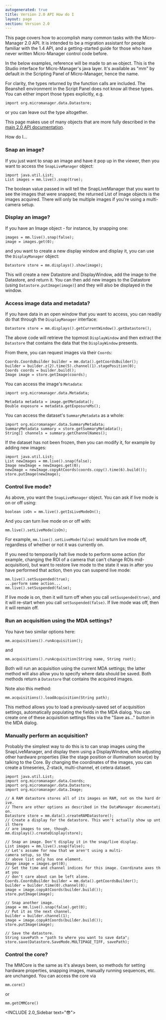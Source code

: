 ```yaml
---
autogenerated: true
title: Version 2.0 API How do I
layout: page
section: Version 2.0
---
```


This page covers how to accomplish many common tasks with the
Micro-Manager 2.0 API. It is intended to be a migration assistant for
people familiar with the 1.4 API, and a getting-started guide for those
who have never written Micro-Manager control code before.

In the below examples, reference will be made to an `mm` object. This is
the Studio interface for Micro-Manager's java layer. It's available as
"mm" by default in the Scripting Panel of Micro-Manager, hence the name.

For clarity, the types returned by the function calls are included. The
Beanshell environment in the Script Panel does not know all these types.
You can either import those types explicitly, e.g.

`import org.micromanager.data.Datastore;`

or you can leave out the type altogether.

This page makes use of many objects that are more fully described in the
[main 2.0 API
documentation](https://micro-manager.org/wiki/Version_2.0_API).

How do I...

### Snap an image?

If you just want to snap an image and have it pop up in the viewer, then
you want to access the `SnapLiveManager` object:

`import java.util.List;`  
`List images = mm.live().snap(true);`

The boolean value passed in will tell the SnapLiveManager that you want
to see the images that were snapped; the returned List of Image objects
is the images acquired. There will only be multiple images if you're
using a multi-camera setup.

### Display an image?

If you have an Image object - for instance, by snapping one:

`images = mm.live().snap(false);`  
`image = images.get(0);`

and you want to create a new display window and display it, you can use
the `DisplayManager` object:

`Datastore store = mm.displays().show(image);`

This will create a new Datastore and DisplayWindow, add the image to the
Datastore, and return it. You can then add new images to the Datastore
(using `Datastore.putImage(image)`) and they will also be displayed in
the window.

### Access image data and metadata?

If you have data in an open window that you want to access, you can
readily do that through the `DisplayManager` interface:

`Datastore store = mm.displays().getCurrentWindow().getDatastore();`

The above code will retrieve the topmost `DisplayWindow` and then
extract the `Datastore` that contains the data that the `DisplayWindow`
presents.

From there, you can request images via their `Coords`:

`Coords.CoordsBuilder builder = mm.data().getCoordsBuilder();`  
`builder = builder.z(2).time(5).channel(1).stagePosition(0);`  
`Coords coords = builder.build();`  
`Image image = store.getImage(coords);`

You can access the image's `Metadata`:

`import org.micromanager.data.Metadata;`

`Metadata metadata = image.getMetadata();`  
`Double exposure = metadata.getExposureMs();`

You can access the dataset's `SummaryMetadata` as a whole:

`import org.micromanager.data.SummaryMetadata;`  
`SummaryMetadata summary = store.getSummaryMetadata();`  
`String[] channels = summary.getChannelNames();`

If the dataset has not been frozen, then you can modify it, for example
by adding new images:

`import java.util.List;`  
`List newImages = mm.live().snap(false);`  
`Image newImage = newImages.get(0);`  
`newImage = newImage.copyAtCoords(coords.copy().time(6).build());`  
`store.putImage(newImage);`

### Control live mode?

As above, you want the `SnapLiveManager` object. You can ask if live
mode is on or off using:

`boolean isOn = mm.live().getIsLiveModeOn();`

And you can turn live mode on or off with:

`mm.live().setLiveMode(isOn);`

For example, `mm.live().setLiveMode(false)` would turn live mode off,
regardless of whether or not it was currently on.

If you need to temporarily halt live mode to perform some action (for
example, changing the ROI of a camera that can't change ROIs
mid-acquisition), but want to restore live mode to the state it was in
after you have performed that action, then you can suspend live mode:

`mm.live().setSuspended(true);`  
`...perform some action...`  
`mm.live().setSuspended(false);`

If live mode is on, then it will turn off when you call
`setSuspended(true)`, and it will re-start when you call
`setSuspended(false)`. If live mode was off, then it will remain off.

### Run an acquisition using the MDA settings?

You have two similar options here:

`mm.acquisitions().runAcquisition();`

and

`mm.acquisitions().runAcquisition(String name, String root);`

Both will run an acquisition using the current MDA settings; the latter
method will also allow you to specify where data should be saved. Both
methods return a `Datastore` that contains the acquired images.

Note also this method:

`mm.acquisitions().loadAcquisition(String path);`

This method allows you to load a previously-saved set of acquisition
settings, automatically populating the fields in the MDA dialog. You can
create one of these acquisition settings files via the "Save as..."
button in the MDA dialog.

### Manually perform an acquisition?

Probably the simplest way to do this is to can snap images using the
SnapLiveManager, and display them using a DisplayWindow, while adjusting
other hardware properties (like the stage position or illumination
source) by talking to the Core. By changing the coordinates of the
images, you can create a timeseries, Z-stack, multi-channel, et cetera
dataset.

`import java.util.List;`  
`import org.micromanager.data.Coords;`  
`import org.micromanager.data.Datastore;`  
`import org.micromanager.data.Image;`

`// A RAM datastore stores all of its images on RAM, not on the hard drive.`  
`// There are other options as described in the DataManager documentation.`  
`Datastore store = mm.data().createRAMDatastore();`  
`// Create a display for the datastore. This won't actually show up until there`  
`// are images to see, though.`  
`mm.displays().createDisplay(store);`

`// Snap an image. Don't display it in the snap/live display.`  
`List images = mm.live().snap(false);`  
`// Let's assume for now that we aren't using a multi-camera setup, so the`  
`// above list only has one element.`  
`Image image = images.get(0);`  
`// Set the time and channel indices for this image. Coordinate axes that you`  
`// don't care about can be left alone.`  
`Coords.CoordsBuilder builder = mm.data().getCoordsBuilder();`  
`builder = builder.time(0).channel(0);`  
`image = image.copyAtCoords(builder.build());`  
`store.putImage(image);`

`// Snap another image.`  
`image = mm.live().snap(false).get(0);`  
`// Put it as the next channel.`  
`builder = builder.channel(1);`  
`image = image.copyAtCoords(builder.build());`  
`store.putImage(image);`

`// Save the datastore.`  
`String savePath = "path to where you want to save data";`  
`store.save(Datastore.SaveMode.MULTIPAGE_TIFF, savePath);`

### Control the core?

The MMCore is the same as it's always been, so methods for setting
hardware properties, snapping images, manually running sequences, etc.
are unchanged. You can access the core via

`mm.core()`

or

`mm.getCMMCore()`

&lt;INCLUDE 2.0\_Sidebar text="😎"&gt;
